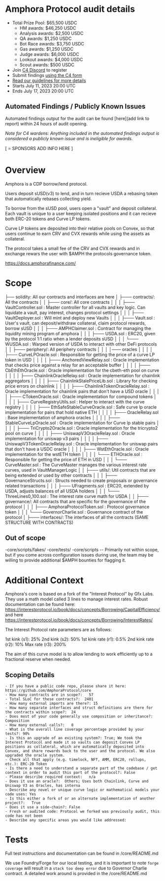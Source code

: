 # Amphora Protocol audit details
- Total Prize Pool: $65,500 USDC 
  - HM awards: $46,250 USDC 
  - Analysis awards: $2,500 USDC 
  - QA awards: $1,250 USDC 
  - Bot Race awards: $3,750 USDC 
  - Gas awards: $1,250 USDC 
  - Judge awards: $6,000 USDC 
  - Lookout awards: $4,000 USDC 
  - Scout awards: $500 USDC 
- Join [C4 Discord](https://discord.gg/code4rena) to register
- Submit findings [using the C4 form](https://code4rena.com/contests/2023-07-amphora/submit)
- [Read our guidelines for more details](https://docs.code4rena.com/roles/wardens)
- Starts July 11, 2023 20:00 UTC
- Ends July 17, 2023 20:00 UTC 

## Automated Findings / Publicly Known Issues

Automated findings output for the audit can be found [here](add link to report) within 24 hours of audit opening.

*Note for C4 wardens: Anything included in the automated findings output is considered a publicly known issue and is ineligible for awards.*

[ ⭐️ SPONSORS ADD INFO HERE ]

# Overview

Amphora is a CDP borrow/lend protocol.

Users deposit sUSD(v3) to lend, and in turn recieve USDA a rebasing token that automatically rebases collecting yield.

To borrow from the sUSD pool, users open a "vault" and deposit collateral. Each vault is unique to a user keeping isolated positions and it can recieve both ERC-20 tokens and Curve LP tokens.

Curve LP tokens are deposited into their relative pools on Convex, so that users continue to earn CRV and CVX rewards while using the assets as collateral.

The protocol takes a small fee of the CRV and CVX rewards and in exchange rewars the user with $AMPH the protocols governance token.

https://docs.amphorafinance.com/

# Scope

├── solidity: All our contracts and interfaces are here
│   ├─── contracts/: All the contracts
│   │    ├─── core/: All core contracts
│   │    │   ├─── VaultController.sol : Master controller for all vaults and key logic. Can liquidate a vault, pay interest, changes protocol settings
│   │    │   ├─── VaultDeployer.sol : Will mint and deploy new Vaults
│   │    │   ├─── Vault.sol : User's vault, can deposit/withdraw collateral, claim protocol rewards, borrow sUSD
│   │    │   ├─── AMPHClaimer.sol : Contract for managing the liquidity mining program of amphora
│   │    │   ├─── USDA.sol : ERC20, given by the protocol 1:1 ratio when a lender deposits sUSD
│   │    │   └─── WUSDA.sol : Warped version of USDA to interact with other DeFi protocols
│   │    ├─── periphery/: All periphery contracts
│   │    │   │─── oracles
│   │    │   │   ├─── CurveLPOracle.sol : Responsible for getting the price of a curve LP token in USD
│   │    │   │   ├─── AnchoredViewRelay.sol : Oracle implementation that checks price against a relay for an acceptable buffer
│   │    │   │   ├─── CbEthEthOracle.sol : Oracle implementation for the cbeth-eth pool on curve
│   │    │   │   ├─── ChainlinkOracleRelay.sol : Oracle implementation for chainlink aggregators
│   │    │   │   ├─── ChainlinkStalePriceLib.sol : Library for checking price errors on chainlink
│   │    │   │   ├─── ChainlinkTokenOracleRelay.sol : Oracle implementation for chainlink pairs that don't have a USD oracle
│   │    │   │   ├─── CTokenOracle.sol : Oracle implementation for compound tokens
│   │    │   │   ├─── CurveRegistryUtils.sol : Helper to interact with the curve registry
│   │    │   │   ├─── EthSafeStableCurveOracle.sol : Safe curve lp oracle implementation for pairs that hold native ETH
│   │    │   │   ├─── OracleRelay.sol : Base implementation of amphora oracles
│   │    │   │   ├─── StableCurveLpOracle.sol : Oracle implementation for Curve lp stable pairs
│   │    │   │   ├─── TriCrypto2Oracle.sol : Oracle implementation for the tricrypto2 pool on curve
│   │    │   │   ├─── UniswapV3OracleRelay.sol : Oracle implementation for uniswap v3 pairs
│   │    │   │   ├─── UniswapV3TokenOracleRelay.sol : Oracle implementation for uniswap pairs that don't have a USDC oracle
│   │    │   │   ├─── WstEthOracle.sol : Oracle implementation for the wstETH token
│   │    │   │   └─── ETHOracle.sol : Responsible for getting the price of ETH in USD
│   │    │   └─── CurveMaster.sol : The CurveMaster manages the various interest rate curves, used in VaultManagerLogic
│   │    ├─── utils/: Util contracts that are being extended or used by other contracts
│   │    │   ├─── GovernanceStructs.sol : Structs needed to create proposals or governance related transactions
│   │    │   ├─── UFragments.sol : ERC20, extended by USDA, adjusts balances of all USDA holders
│   │    │   └─── ThreeLines0_100.sol : The interest rate curve math for USDA
│   │    ├─── governance/: All contracts that are specific for the governance of the protocol
│   │    │   ├─── AmphoraProtocolToken.sol : Protocol governance token
│   │    │   └─── GovernorCharlie.sol : Governance contract of the protocol
│   ├─── interfaces/: The interfaces of all the contracts (SAME STRUCTURE WITH CONTRACTS)

## Out of scope

-core/scripts/fakes/
-core/tests/
-core/scripts -- Primarily not within scope, but if you come across configuration issues during use, the team may be willing to provide additional $AMPH bounties for flagging it.

# Additional Context

Amphora's core is based on a fork of the "Interest Protocol" by Gfx Labs. They use a math model called 3 lines to manage interest rates. Robust documentation can be found here: https://interestprotocol.io/book/docs/concepts/Borrowing/CapitalEfficiency/ and here https://interestprotocol.io/book/docs/concepts/Borrowing/InterestRates/ 

The Interest Protocol rate parameters are as follows:

1st kink (s1): 25%
2nd kink (s2): 50%
1st kink rate (r1): 0.5%
2nd kink rate (r2): 10%
Max rate (r3): 200%

The aim of this curve model is to allow lending to work efficiently up to a fractional reserve when needed.

## Scoping Details 
```
- If you have a public code repo, please share it here: https://github.com/AmphoraProtocol/core 
- How many contracts are in scope?:   57
- Total SLoC for these contracts?:  2401
- How many external imports are there?: 15 
- How many separate interfaces and struct definitions are there for the contracts within scope?:  24
- Does most of your code generally use composition or inheritance?:  Composition
- How many external calls?:   8
- What is the overall line coverage percentage provided by your tests?: 90%
- Is this an upgrade of an existing system?: True; We took the Interest Protocol and made it so vaults can deposit Convex LP positions as collateral, which are automatically deposited into Convex, and share rewards back to the user and the protocol. We also upgraded the oracle system.
- Check all that apply (e.g. timelock, NFT, AMM, ERC20, rollups, etc.): ERC-20 Token
- Is there a need to understand a separate part of the codebase / get context in order to audit this part of the protocol?: False  
- Please describe required context:   n/a
- Does it use an oracle?:  Others; Uses both Chainlink, Curve and Uniswap V3 as Oracles, has interna
- Describe any novel or unique curve logic or mathematical models your code uses: Yes
- Is this either a fork of or an alternate implementation of another project?:   True
- Does it use a side-chain?: False
- Fresh or audited code: Protocol we forked was previously audit, this code has not been
- Describe any specific areas you would like addressed:
```

# Tests

Full test instructions and documentation can be found in /core/README.md 

We use Foundry/Forge for our local testing, and it is important to note `forge coverage` will result in a `stack too deep error` due to Governor Charlie contract. A detailed work around is provided in the /core/README.md
